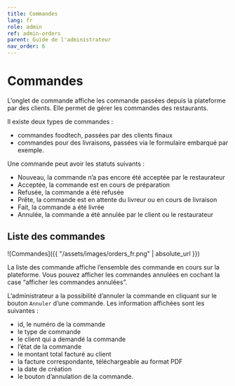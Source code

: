 ```yaml
---
title: Commandes
lang: fr
role: admin
ref: admin-orders
parent: Guide de l'administrateur
nav_order: 6
---
```


# Commandes

L’onglet de commande affiche les commande passées depuis la plateforme par des clients. Elle permet de gérer les commandes des restaurants.

Il existe deux types de commandes :

* commandes foodtech, passées par des clients finaux
* commandes pour des livraisons, passées via le formulaire embarqué par exemple.

Une commande peut avoir les statuts suivants :

* Nouveau, la commande n’a pas encore été acceptée par le restaurateur
* Acceptée, la commande est en cours de préparation
* Refusée, la commande a été refusée
* Prête, la commande est en attente du livreur ou en cours de livraison
* Fait, la commande a été livrée
* Annulée, la commande a été annulée par le client ou le restaurateur

## Liste des commandes

![Commandes]({{ "/assets/images/orders_fr.png" | absolute_url }})

La liste des commande affiche l’ensemble des commande en cours sur la plateforme. Vous pouvez afficher les commandes annulées en cochant la case “afficher les commandes annulées”.

L’administrateur a la possibilité d’annuler la commande en cliquant sur le bouton `Annuler` d’une commande. Les information affichées sont les suivantes :

* id, le numéro de la commande
* le type de commande
* le client qui a demandé la commande
* l’état de la commande
* le montant total facturé au client
* la facture correspondante, téléchargeable au format PDF
* la date de création
* le bouton d’annulation de la commande.
